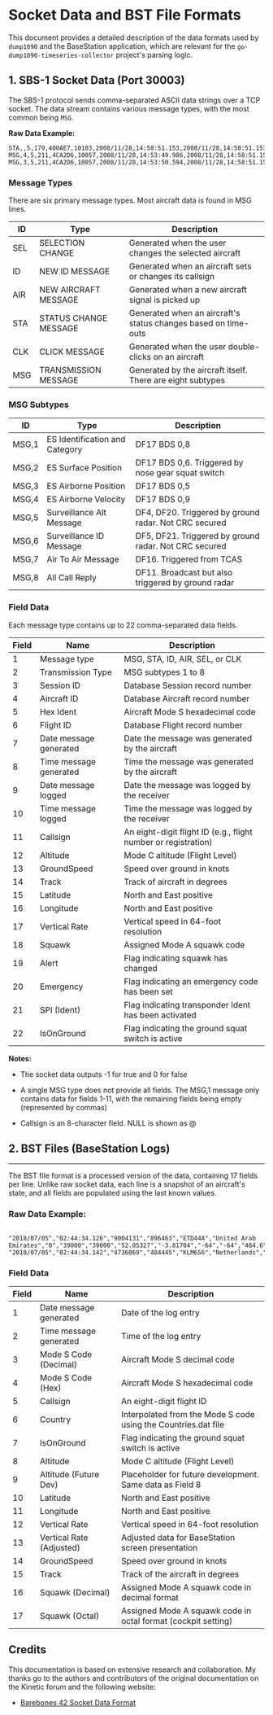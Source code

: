 # Socket Data and BST File Formats

This document provides a detailed description of the data formats used by `dump1090` and the BaseStation application, which are relevant for the `go-dump1090-timeseries-collector` project's parsing logic.

## 1. SBS-1 Socket Data (Port 30003)

The SBS-1 protocol sends comma-separated ASCII data strings over a TCP socket. The data stream contains various message types, with the most common being `MSG`.

**Raw Data Example:**

```text
STA,,5,179,400AE7,10103,2008/11/28,14:58:51.153,2008/11/28,14:58:51.153,RM
MSG,4,5,211,4CA2D6,10057,2008/11/28,14:53:49.986,2008/11/28,14:58:51.153,,,408.3,146.4,,,64,,,,,
MSG,3,5,211,4CA2D6,10057,2008/11/28,14:53:50.594,2008/11/28,14:58:51.153,,37000,,,51.45735,-1.02826,,,0,0,0,0
```

### Message Types

There are six primary message types. Most aircraft data is found in MSG lines.

| ID | Type | Description |
| --- | --- | --- |
| SEL | SELECTION CHANGE | Generated when the user changes the selected aircraft |
| ID | NEW ID MESSAGE | Generated when an aircraft sets or changes its callsign |
| AIR | NEW AIRCRAFT MESSAGE | Generated when a new aircraft signal is picked up |
| STA | STATUS CHANGE MESSAGE | Generated when an aircraft's status changes based on time-outs |
| CLK | CLICK MESSAGE | Generated when the user double-clicks on an aircraft |
| MSG | TRANSMISSION MESSAGE | Generated by the aircraft itself. There are eight subtypes |

### MSG Subtypes

| ID | Type | Description |
| --- | --- | --- |
| MSG,1 | ES Identification and Category | DF17 BDS 0,8 |
| MSG,2 | ES Surface Position | DF17 BDS 0,6. Triggered by nose gear squat switch |
| MSG,3 | ES Airborne Position | DF17 BDS 0,5 |
| MSG,4 | ES Airborne Velocity | DF17 BDS 0,9 |
| MSG,5 | Surveillance Alt Message | DF4, DF20. Triggered by ground radar. Not CRC secured |
| MSG,6 | Surveillance ID Message | DF5, DF21. Triggered by ground radar. Not CRC secured |
| MSG,7 | Air To Air Message | DF16. Triggered from TCAS |
| MSG,8 | All Call Reply | DF11. Broadcast but also triggered by ground radar |

### Field Data

Each message type contains up to 22 comma-separated data fields.

| Field | Name | Description |
| --- | --- | --- |
| 1 | Message type | MSG, STA, ID, AIR, SEL, or CLK |
| 2 | Transmission Type | MSG subtypes 1 to 8 |
| 3 | Session ID | Database Session record number |
| 4 | Aircraft ID | Database Aircraft record number |
| 5 | Hex Ident | Aircraft Mode S hexadecimal code |
| 6 | Flight ID | Database Flight record number |
| 7 | Date message generated | Date the message was generated by the aircraft |
| 8 | Time message generated | Time the message was generated by the aircraft |
| 9 | Date message logged | Date the message was logged by the receiver |
| 10 | Time message logged | Time the message was logged by the receiver |
| 11 | Callsign | An eight-digit flight ID (e.g., flight number or registration) |
| 12 | Altitude | Mode C altitude (Flight Level) |
| 13 | GroundSpeed | Speed over ground in knots |
| 14 | Track | Track of aircraft in degrees |
| 15 | Latitude | North and East positive |
| 16 | Longitude | North and East positive |
| 17 | Vertical Rate | Vertical speed in 64-foot resolution |
| 18 | Squawk | Assigned Mode A squawk code |
| 19 | Alert | Flag indicating squawk has changed |
| 20 | Emergency | Flag indicating an emergency code has been set |
| 21 | SPI (Ident) | Flag indicating transponder Ident has been activated |
| 22 | IsOnGround | Flag indicating the ground squat switch is active |

**Notes:**

-   The socket data outputs -1 for true and 0 for false

-   A single MSG type does not provide all fields. The MSG,1 message only contains data for fields 1-11, with the remaining fields being empty (represented by commas)

-   Callsign is an 8-character field. NULL is shown as @


## 2. BST Files (BaseStation Logs)
--------------------------------

The BST file format is a processed version of the data, containing 17 fields per line. Unlike raw socket data, each line is a snapshot of an aircraft's state, and all fields are populated using the last known values.

### Raw Data Example:

```text

"2018/07/05","02:44:34.126","9004131","896463","ETD44A","United Arab Emirates","0","39000","39000","52.05327","-3.81704","-64","-64","484.6","102.0","8726","2216"
"2018/07/05","02:44:34.142","4736069","484445","KLM656","Netherlands","0","41000","41000","55.11269","-3.75159","0","0","480.8","122.2","25347","6303"
```

### Field Data

| Field | Name | Description |
| --- | --- | --- |
| 1 | Date message generated | Date of the log entry |
| 2 | Time message generated | Time of the log entry |
| 3 | Mode S Code (Decimal) | Aircraft Mode S decimal code |
| 4 | Mode S Code (Hex) | Aircraft Mode S hexadecimal code |
| 5 | Callsign | An eight-digit flight ID |
| 6 | Country | Interpolated from the Mode S code using the Countries.dat file |
| 7 | IsOnGround | Flag indicating the ground squat switch is active |
| 8 | Altitude | Mode C altitude (Flight Level) |
| 9 | Altitude (Future Dev) | Placeholder for future development. Same data as Field 8 |
| 10 | Latitude | North and East positive |
| 11 | Longitude | North and East positive |
| 12 | Vertical Rate | Vertical speed in 64-foot resolution |
| 13 | Vertical Rate (Adjusted) | Adjusted data for BaseStation screen presentation |
| 14 | GroundSpeed | Speed over ground in knots |
| 15 | Track | Track of the aircraft in degrees |
| 16 | Squawk (Decimal) | Assigned Mode A squawk code in decimal format |
| 17 | Squawk (Octal) | Assigned Mode A squawk code in octal format (cockpit setting) |


## Credits

This documentation is based on extensive research and collaboration. My thanks go to the authors and contributors of the original documentation on the Kinetic forum and the following website:

-   [Barebones 42 Socket Data Format](http://woodair.net/sbs/article/barebones42_socket_data.htm)
